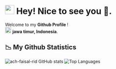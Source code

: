 <h1><img src="https://emojis.slackmojis.com/emojis/images/1531849430/4246/blob-sunglasses.gif?1531849430" width="30"/> 
<b>Hey! Nice to see you 👋.</b>
</h1>
<p>Welcome to my <b>Github Profile </b>! </br> 
<img src="https://cdn-icons-png.flaticon.com/512/323/323372.png" width="20" style="margin: 0; padding: 0;"/>
<b>jawa timur, Indonesia</b>.</p>

## 📉 **My Github Statistics**

![ach-faisal-rid GitHub stats](https://github-readme-stats.vercel.app/api?username=ach-faisal-rid&hide=contribs,prs)
![Top Languages](https://github-readme-stats.vercel.app/api/top-langs/?username=ach-faisal-rid&layout=compact)

<!-- ![](https://komarev.com/ghpvc/?username=ach-faisal-rid) -->
